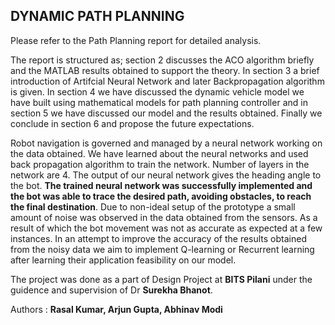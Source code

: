 ## DYNAMIC PATH PLANNING

Please refer to the Path Planning report for detailed analysis.

The report is structured as; section 2 discusses the ACO algorithm briefly
and the MATLAB results obtained to support the theory. In section 3 a
brief introduction of Artifcial Neural Network and later Backpropagation
algorithm is given. In section 4 we have discussed the dynamic vehicle model
we have built using mathematical models for path planning controller and in
section 5 we have discussed our model and the results obtained. Finally we
conclude in section 6 and propose the future expectations.

Robot navigation is governed and managed by a neural network working on
the data obtained. We have learned about the neural networks and used
back propagation algorithm to train the network. Number of layers in the
network are 4. The output of our neural network gives the heading angle to
the bot. **The trained neural network was successfully implemented and the
bot was able to trace the desired path, avoiding obstacles, to reach the final
destination**. Due to non-ideal setup of the prototype a small amount of noise
was observed in the data obtained from the sensors. As a result of which
the bot movement was not as accurate as expected at a few instances. In an
attempt to improve the accuracy of the results obtained from the noisy data
we aim to implement Q-learning or Recurrent learning after learning their
application feasibility on our model.

The project was done as a part of Design Project at **BITS Pilani** under the guidence and supervision of Dr **Surekha Bhanot**.

Authors : **Rasal Kumar, Arjun Gupta, Abhinav Modi**
 







